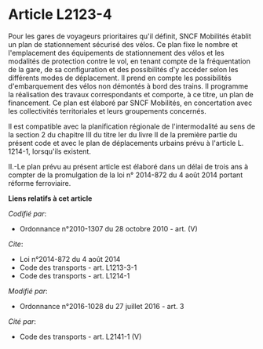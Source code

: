 # Article L2123-4

Pour les gares de voyageurs prioritaires qu'il définit, SNCF Mobilités établit un plan de stationnement sécurisé des vélos.
Ce plan fixe le nombre et l'emplacement des équipements de stationnement des vélos et les modalités de protection contre le
vol, en tenant compte de la fréquentation de la gare, de sa configuration et des possibilités d'y accéder selon les
différents modes de déplacement. Il prend en compte les possibilités d'embarquement des vélos non démontés à bord des trains.
Il programme la réalisation des travaux correspondants et comporte, à ce titre, un plan de financement. Ce plan est élaboré
par SNCF Mobilités, en concertation avec les collectivités territoriales et leurs groupements concernés. 

Il est compatible avec la planification régionale de l'intermodalité au sens de la section 2 du chapitre III du titre Ier du
livre II de la première partie du présent code et avec le plan de déplacements urbains prévu à l'article L. 1214-1,
lorsqu'ils existent. 

II.-Le plan prévu au présent article est élaboré dans un délai de trois ans à compter de la promulgation de la loi n°
2014-872 du 4 août 2014 portant réforme ferroviaire.

**Liens relatifs à cet article**

_Codifié par_:

  - Ordonnance n°2010-1307 du 28 octobre 2010 - art. (V)

_Cite_:

  - Loi n°2014-872 du 4 août 2014
  - Code des transports - art. L1213-3-1
  - Code des transports - art. L1214-1

_Modifié par_:

  - Ordonnance n°2016-1028 du 27 juillet 2016 - art. 3

_Cité par_:

  - Code des transports - art. L2141-1 (V)
